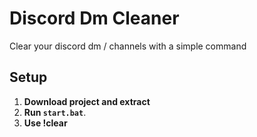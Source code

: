 
# Discord Dm Cleaner

Clear your discord dm / channels with a simple command

## Setup

1. **Download project and extract**
2. **Run `start.bat`**.
3. **Use !clear**